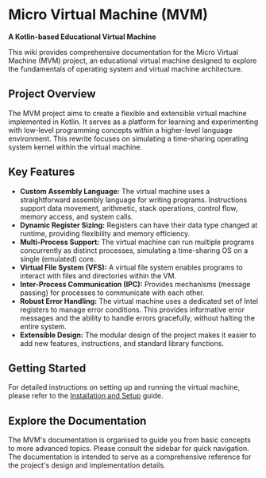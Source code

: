 # Micro Virtual Machine (MVM)

**A Kotlin-based Educational Virtual Machine**

This wiki provides comprehensive documentation for the Micro Virtual Machine (MVM) project, an educational virtual machine designed to explore the fundamentals of operating system and virtual machine architecture.

## Project Overview

The MVM project aims to create a flexible and extensible virtual machine implemented in Kotlin.  It serves as a platform for learning and experimenting with low-level programming concepts within a higher-level language environment.  This rewrite focuses on simulating a time-sharing operating system kernel within the virtual machine.

## Key Features

* **Custom Assembly Language:** The virtual machine uses a straightforward assembly language for writing programs. Instructions support data movement, arithmetic, stack operations, control flow, memory access, and system calls.
* **Dynamic Register Sizing:** Registers can have their data type changed at runtime, providing flexibility and memory efficiency.
* **Multi-Process Support:** The virtual machine can run multiple programs concurrently as distinct processes, simulating a time-sharing OS on a single (emulated) core.
* **Virtual File System (VFS):** A virtual file system enables programs to interact with files and directories within the VM.
* **Inter-Process Communication (IPC):** Provides mechanisms (message passing) for processes to communicate with each other.
* **Robust Error Handling:** The virtual machine uses a dedicated set of Intel registers to manage error conditions.  This provides informative error messages and the ability to handle errors gracefully, without halting the entire system.
* **Extensible Design:** The modular design of the project makes it easier to add new features, instructions, and standard library functions.


## Getting Started

For detailed instructions on setting up and running the virtual machine, please refer to the [Installation and Setup](Getting-Started) guide.


## Explore the Documentation

The MVM's documentation is organised to guide you from basic concepts to more advanced topics.  Please consult the sidebar for quick navigation.  The documentation is intended to serve as a comprehensive reference for the project's design and implementation details.